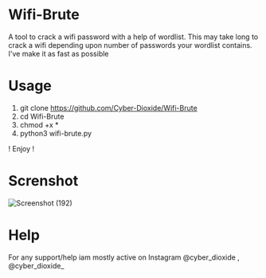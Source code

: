 # Wifi-Brute
A tool to crack a wifi password with a help of wordlist. This may take long to crack a wifi depending upon number of passwords your wordlist contains. I've make it as fast as possible

# Usage
1. git clone https://github.com/Cyber-Dioxide/Wifi-Brute
2. cd Wifi-Brute
3. chmod +x *
4. python3 wifi-brute.py

! Enjoy !

# Screnshot
![Screenshot (192)](https://user-images.githubusercontent.com/93708296/148902317-f1dc07af-0af3-4648-97b1-9c9dd79163f1.png)

# Help
For any support/help iam mostly active on Instagram @cyber_dioxide , @cyber_dioxide_
